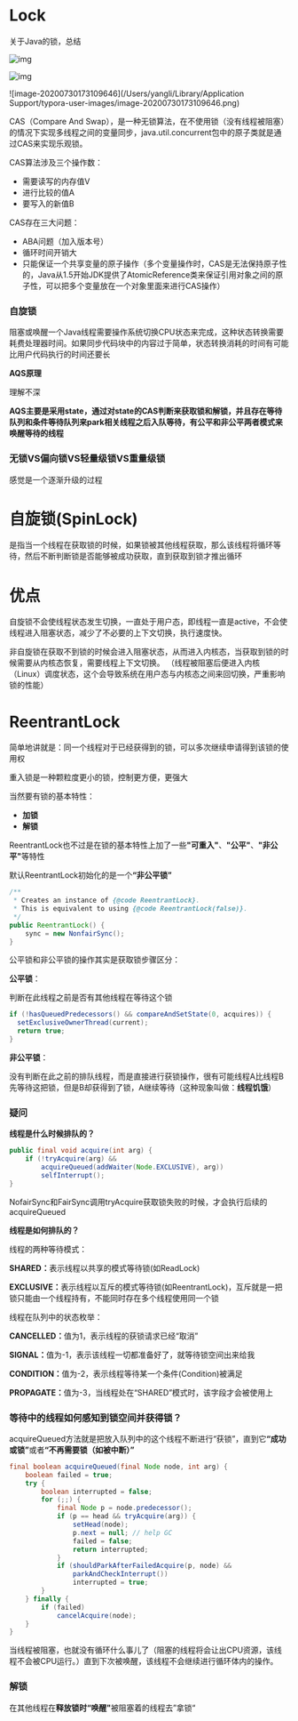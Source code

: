 # Lock

关于Java的锁，总结

![img](https://awps-assets.meituan.net/mit-x/blog-images-bundle-2018b/7f749fc8.png)



![img](https://awps-assets.meituan.net/mit-x/blog-images-bundle-2018b/c8703cd9.png)



![image-20200730173109646](/Users/yangli/Library/Application Support/typora-user-images/image-20200730173109646.png)



CAS（Compare And Swap），是一种无锁算法，在不使用锁（没有线程被阻塞）的情况下实现多线程之间的变量同步，java.util.concurrent包中的原子类就是通过CAS来实现乐观锁。



CAS算法涉及三个操作数：

* 需要读写的内存值V
* 进行比较的值A
* 要写入的新值B



CAS存在三大问题：

* ABA问题（加入版本号）
* 循环时间开销大
* 只能保证一个共享变量的原子操作（多个变量操作时，CAS是无法保持原子性的，Java从1.5开始JDK提供了AtomicReference类来保证引用对象之间的原子性，可以把多个变量放在一个对象里面来进行CAS操作）



### 自旋锁

阻塞或唤醒一个Java线程需要操作系统切换CPU状态来完成，这种状态转换需要耗费处理器时间。如果同步代码块中的内容过于简单，状态转换消耗的时间有可能比用户代码执行的时间还要长



<strong>AQS原理</strong>

理解不深

<strong>AQS主要是采用state，通过对state的CAS判断来获取锁和解锁，并且存在等待队列和条件等待队列来park相关线程之后入队等待，有公平和非公平两者模式来唤醒等待的线程</strong>











### 无锁VS偏向锁VS轻量级锁VS重量级锁

感觉是一个逐渐升级的过程









# 自旋锁(SpinLock)

是指当一个线程在获取锁的时候，如果锁被其他线程获取，那么该线程将循环等待，然后不断判断锁是否能够被成功获取，直到获取到锁才推出循环



# 优点

自旋锁不会使线程状态发生切换，一直处于用户态，即线程一直是active，不会使线程进入阻塞状态，减少了不必要的上下文切换，执行速度快。



非自旋锁在获取不到锁的时候会进入阻塞状态，从而进入内核态，当获取到锁的时候需要从内核态恢复，需要线程上下文切换。 （线程被阻塞后便进入内核（Linux）调度状态，这个会导致系统在用户态与内核态之间来回切换，严重影响锁的性能）









# ReentrantLock

简单地讲就是：同一个线程对于已经获得到的锁，可以多次继续申请得到该锁的使用权

重入锁是一种颗粒度更小的锁，控制更方便，更强大



当然要有锁的基本特性：

* <strong>加锁</strong>
* <strong>解锁</strong>



ReentrantLock也不过是在锁的基本特性上加了一些<strong>"可重入"</strong>、<strong>"公平"</strong>、<strong>"非公平"</strong>等特性

默认ReentrantLock初始化的是一个<strong>“非公平锁”</strong>

```java
/**
 * Creates an instance of {@code ReentrantLock}.
 * This is equivalent to using {@code ReentrantLock(false)}.
 */
public ReentrantLock() {
    sync = new NonfairSync();
}
```



公平锁和非公平锁的操作其实是获取锁步骤区分：

<strong>公平锁</strong>：

判断在此线程之前是否有其他线程在等待这个锁

```java
if (!hasQueuedPredecessors() && compareAndSetState(0, acquires)) {
  setExclusiveOwnerThread(current);
  return true;
}
```

<strong>非公平锁</strong>：

没有判断在此之前的排队线程，而是直接进行获锁操作，很有可能线程A比线程B先等待这把锁，但是B却获得到了锁，A继续等待（这种现象叫做：<strong>线程饥饿</strong>）



### 疑问

<strong>线程是什么时候排队的？</strong>

```java
public final void acquire(int arg) {
    if (!tryAcquire(arg) &&
        acquireQueued(addWaiter(Node.EXCLUSIVE), arg))
        selfInterrupt();
}
```

NofairSync和FairSync调用tryAcquire获取锁失败的时候，才会执行后续的acquireQueued



<strong>线程是如何排队的？</strong>

线程的两种等待模式：

<strong>SHARED：</strong>表示线程以共享的模式等待锁(如ReadLock)

<strong>EXCLUSIVE：</strong>表示线程以互斥的模式等待锁(如ReentrantLock)，互斥就是一把锁只能由一个线程持有，不能同时存在多个线程使用同一个锁



线程在队列中的状态枚举：

<strong>CANCELLED：</strong>值为1，表示线程的获锁请求已经“取消”

<strong>SIGNAL：</strong>值为-1，表示该线程一切都准备好了，就等待锁空间出来给我

<strong>CONDITION：</strong>值为-2，表示线程等待某一个条件(Condition)被满足

<strong>PROPAGATE：</strong>值为-3，当线程处在“SHARED”模式时，该字段才会被使用上



### 等待中的线程如何感知到锁空间并获得锁？

acquireQueued方法就是把放入队列中的这个线程不断进行“获锁”，直到它<strong>“成功或锁”</strong>或者<strong>“不再需要锁（如被中断）”</strong>

```java
final boolean acquireQueued(final Node node, int arg) {
    boolean failed = true;
    try {
        boolean interrupted = false;
        for (;;) {
            final Node p = node.predecessor();
            if (p == head && tryAcquire(arg)) {
                setHead(node);
                p.next = null; // help GC
                failed = false;
                return interrupted;
            }
            if (shouldParkAfterFailedAcquire(p, node) &&
                parkAndCheckInterrupt())
                interrupted = true;
        }
    } finally {
        if (failed)
            cancelAcquire(node);
    }
}
```



当线程被阻塞，也就没有循环什么事儿了（阻塞的线程将会让出CPU资源，该线程不会被CPU运行。）直到下次被唤醒，该线程不会继续进行循环体内的操作。





### 解锁

在其他线程在<strong>释放锁时“唤醒"</strong>被阻塞着的线程去”拿锁“





